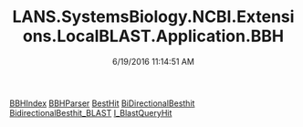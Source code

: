 ﻿---
title: LANS.SystemsBiology.NCBI.Extensions.LocalBLAST.Application.BBH
date: 6/19/2016 11:14:51 AM
---

[BBHIndex](T-LANS.SystemsBiology.NCBI.Extensions.LocalBLAST.Application.BBH.BBHIndex.html)
[BBHParser](T-LANS.SystemsBiology.NCBI.Extensions.LocalBLAST.Application.BBH.BBHParser.html)
[BestHit](T-LANS.SystemsBiology.NCBI.Extensions.LocalBLAST.Application.BBH.BestHit.html)
[BiDirectionalBesthit](T-LANS.SystemsBiology.NCBI.Extensions.LocalBLAST.Application.BBH.BiDirectionalBesthit.html)
[BidirectionalBesthit_BLAST](T-LANS.SystemsBiology.NCBI.Extensions.LocalBLAST.Application.BBH.BidirectionalBesthit_BLAST.html)
[I_BlastQueryHit](T-LANS.SystemsBiology.NCBI.Extensions.LocalBLAST.Application.BBH.I_BlastQueryHit.html)
